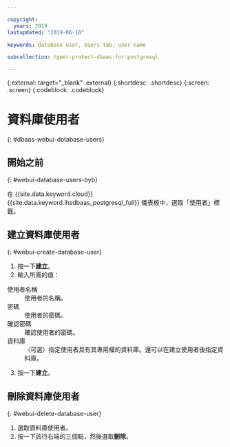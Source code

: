```yaml
---

copyright:
  years: 2019
lastupdated: "2019-06-10"

keywords: database user, Users tab, user name

subcollection: hyper-protect-dbaas-for-postgresql

---
```


{:external: target="_blank" .external}
{:shortdesc: .shortdesc}
{:screen: .screen}
{:codeblock: .codeblock}


# 資料庫使用者
{: #dbaas-webui-database-users}

## 開始之前
{: #webui-database-users-byb}

在 {{site.data.keyword.cloud}} {{site.data.keyword.ihsdbaas_postgresql_full}} 儀表板中，選取「使用者」標籤。

## 建立資料庫使用者
{: #webui-create-database-user}

1. 按一下**建立**。
2. 輸入所需的值：
<dl>
<dt>使用者名稱</dt>
<dd>使用者的名稱。</dd>
<dt>密碼</dt>
<dd>使用者的密碼。</dd>
<dt>確認密碼</dt>
<dd>確認使用者的密碼。</dd>
<dt>資料庫</dt>
<dd>（可選）指定使用者具有其專用權的資料庫。還可以在建立使用者後指定資料庫。</dd>
</dl>

3. 按一下**建立**。

## 刪除資料庫使用者
{: #webui-delete-database-user}

1. 選取資料庫使用者。
2. 按一下該行右端的三個點，然後選取**刪除**。
